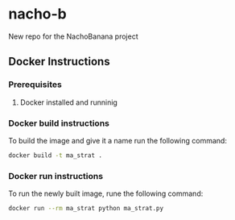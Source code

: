 # nacho-b
New repo for the NachoBanana project


## Docker Instructions
### Prerequisites
1. Docker installed and runninig

### Docker build instructions
To build the image and give it a name run the following command:
```bash 
docker build -t ma_strat .
```

### Docker run instructions
To run the newly built image, rune the following command:
```bash
docker run --rm ma_strat python ma_strat.py
```